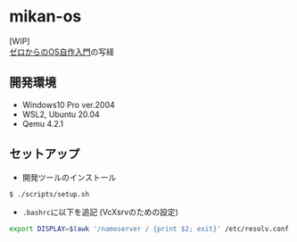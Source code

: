 # mikan-os

[WIP]  
[ゼロからのOS自作入門](https://zero.osdev.jp/)の写経  

## 開発環境

- Windows10 Pro ver.2004
- WSL2, Ubuntu 20.04
- Qemu 4.2.1

## セットアップ

- 開発ツールのインストール

```bash
$ ./scripts/setup.sh
```

- ``.bashrc``に以下を追記 (VcXsrvのための設定)

```bash
export DISPLAY=$(awk '/nameserver / {print $2; exit}' /etc/resolv.conf 2>/dev/null):0
```